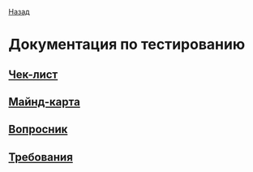 [Назад](../README.md)

# Документация по тестированию

## [Чек-лист](./Check-list.md)
## [Майнд-карта](./MindMap.md)
## [Вопросник](./QuestionsTesting.md)
## [Требования](./Requirements.md)
